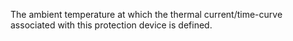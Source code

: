 The ambient temperature at which the thermal current/time-curve associated with this protection device is defined.